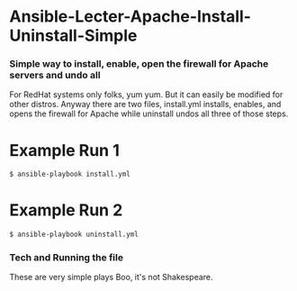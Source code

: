 # Ansible-Lecter-Apache-Install-Uninstall-Simple

### Simple way to install, enable, open the firewall for Apache servers and undo all

For RedHat systems only folks, yum yum. But it can easily be modified for other distros. Anyway there are two files, install.yml installs, enables, and opens the firewall for Apache while uninstall undos all three of those steps. 

# Example Run 1
```sh
$ ansible-playbook install.yml 
```
# Example Run 2
```sh
$ ansible-playbook uninstall.yml 
```

### Tech and Running the file

These are very simple plays Boo, it's not Shakespeare. 